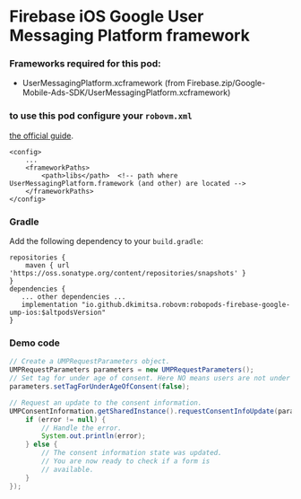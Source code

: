 # Firebase iOS Google User Messaging Platform framework

### Frameworks required for this pod: 
* UserMessagingPlatform.xcframework (from Firebase.zip/Google-Mobile-Ads-SDK/UserMessagingPlatform.xcframework)

### to use this pod configure your `robovm.xml`
[the official guide](https://developers.google.com/admob/ump/ios/quick-start).

```
<config>
    ...
    <frameworkPaths>
        <path>libs</path>  <!-- path where UserMessagingPlatform.framework (and other) are located -->
    </frameworkPaths>
</config>
```

### Gradle

Add the following dependency to your `build.gradle`:

```
repositories {
    maven { url 'https://oss.sonatype.org/content/repositories/snapshots' }
}
dependencies {
   ... other dependencies ...
   implementation "io.github.dkimitsa.robovm:robopods-firebase-google-ump-ios:$altpodsVersion"
}
```

### Demo code   
```java
// Create a UMPRequestParameters object.
UMPRequestParameters parameters = new UMPRequestParameters();
// Set tag for under age of consent. Here NO means users are not under age.
parameters.setTagForUnderAgeOfConsent(false);

// Request an update to the consent information.
UMPConsentInformation.getSharedInstance().requestConsentInfoUpdate(parameters, error -> {
    if (error != null) {
        // Handle the error.
        System.out.println(error);
    } else {
        // The consent information state was updated.
        // You are now ready to check if a form is
        // available.
    }
});
```
 
